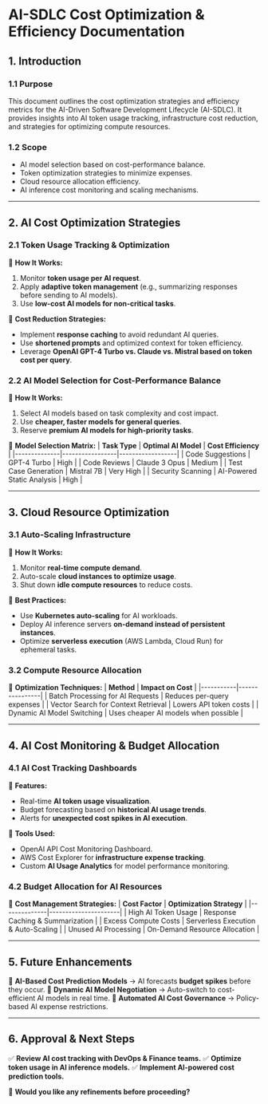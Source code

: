 # **AI-SDLC Cost Optimization & Efficiency Documentation**

## **1. Introduction**

### **1.1 Purpose**
This document outlines the cost optimization strategies and efficiency metrics for the AI-Driven Software Development Lifecycle (AI-SDLC). It provides insights into AI token usage tracking, infrastructure cost reduction, and strategies for optimizing compute resources.

### **1.2 Scope**
- AI model selection based on cost-performance balance.
- Token optimization strategies to minimize expenses.
- Cloud resource allocation efficiency.
- AI inference cost monitoring and scaling mechanisms.

---

## **2. AI Cost Optimization Strategies**

### **2.1 Token Usage Tracking & Optimization**
📌 **How It Works:**
1. Monitor **token usage per AI request**.
2. Apply **adaptive token management** (e.g., summarizing responses before sending to AI models).
3. Use **low-cost AI models for non-critical tasks**.

🔹 **Cost Reduction Strategies:**
- Implement **response caching** to avoid redundant AI queries.
- Use **shortened prompts** and optimized context for token efficiency.
- Leverage **OpenAI GPT-4 Turbo vs. Claude vs. Mistral based on token cost per query**.

### **2.2 AI Model Selection for Cost-Performance Balance**
📌 **How It Works:**
1. Select AI models based on task complexity and cost impact.
2. Use **cheaper, faster models for general queries**.
3. Reserve **premium AI models for high-priority tasks**.

🔹 **Model Selection Matrix:**
| **Task Type** | **Optimal AI Model** | **Cost Efficiency** |
|--------------|-----------------|------------------|
| Code Suggestions | GPT-4 Turbo | High |
| Code Reviews | Claude 3 Opus | Medium |
| Test Case Generation | Mistral 7B | Very High |
| Security Scanning | AI-Powered Static Analysis | High |

---

## **3. Cloud Resource Optimization**

### **3.1 Auto-Scaling Infrastructure**
📌 **How It Works:**
1. Monitor **real-time compute demand**.
2. Auto-scale **cloud instances to optimize usage**.
3. Shut down **idle compute resources** to reduce costs.

🔹 **Best Practices:**
- Use **Kubernetes auto-scaling** for AI workloads.
- Deploy AI inference servers **on-demand instead of persistent instances**.
- Optimize **serverless execution** (AWS Lambda, Cloud Run) for ephemeral tasks.

### **3.2 Compute Resource Allocation**
📌 **Optimization Techniques:**
| **Method** | **Impact on Cost** |
|-----------|----------------|
| Batch Processing for AI Requests | Reduces per-query expenses |
| Vector Search for Context Retrieval | Lowers API token costs |
| Dynamic AI Model Switching | Uses cheaper AI models when possible |

---

## **4. AI Cost Monitoring & Budget Allocation**

### **4.1 AI Cost Tracking Dashboards**
📌 **Features:**
- Real-time **AI token usage visualization**.
- Budget forecasting based on **historical AI usage trends**.
- Alerts for **unexpected cost spikes in AI execution**.

🔹 **Tools Used:**
- OpenAI API Cost Monitoring Dashboard.
- AWS Cost Explorer for **infrastructure expense tracking**.
- Custom **AI Usage Analytics** for model performance monitoring.

### **4.2 Budget Allocation for AI Resources**
📌 **Cost Management Strategies:**
| **Cost Factor** | **Optimization Strategy** |
|--------------|----------------------|
| High AI Token Usage | Response Caching & Summarization |
| Excess Compute Costs | Serverless Execution & Auto-Scaling |
| Unused AI Processing | On-Demand Resource Allocation |

---

## **5. Future Enhancements**
🔹 **AI-Based Cost Prediction Models** → AI forecasts **budget spikes** before they occur.
🔹 **Dynamic AI Model Negotiation** → Auto-switch to cost-efficient AI models in real time.
🔹 **Automated AI Cost Governance** → Policy-based AI expense restrictions.

---

## **6. Approval & Next Steps**
✅ **Review AI cost tracking with DevOps & Finance teams.**
✅ **Optimize token usage in AI inference models.**
✅ **Implement AI-powered cost prediction tools.**

🚀 **Would you like any refinements before proceeding?**

